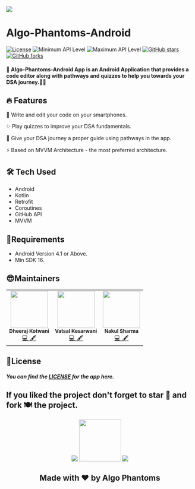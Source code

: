
<img src="https://user-images.githubusercontent.com/57036954/105811950-5ee90600-5fd3-11eb-91d8-32ace6da6578.png" align='center' />

# Algo-Phantoms-Android

[![License](https://img.shields.io/badge/License-Apache%202.0-%2397ca00.svg)](https://github.com/Algo-Phantoms/Algo-Phantoms-Android/blob/main/LICENSE)
![Minimum API Level](https://img.shields.io/badge/Min%20API%20Level-16-green)
![Maximum API Level](https://img.shields.io/badge/Max%20API%20Level-30-orange)
[![GitHub stars](https://img.shields.io/github/stars/Algo-Phantoms/Algo-Phantoms-Android?style=social)](https://github.com/Algo-Phantoms/Algo-Phantoms-Android)
[![GitHub forks](https://img.shields.io/github/forks/Algo-Phantoms/Algo-Phantoms-Android?style=social)](https://github.com/Algo-Phantoms/Algo-Phantoms-Android)



#### 📱 Algo-Phantoms-Android App is an Android Application that provides a code editor along with pathways and quizzes to help you towards your DSA journey.📰🔥

## 🔥 Features
📰 Write and edit your code on your smartphones.

✨ Play quizzes to improve your DSA fundamentals.

🚀 Give your DSA journey a proper guide using pathways in the app.

⚡ Based on MVVM Architecture - the most preferred architecture.

## 🛠 Tech Used
- Android
- Kotlin
- Retrofit
- Coroutines
- GitHub API
- MVVM

## 💭Requirements
- Android Version 4.1 or Above.
- Min SDK 16.

## 😎Maintainers
<table>
  <tbody><tr>
    <td align="center"><a href="https://github.com/dheerajkotwani"><img alt="" src="https://avatars.githubusercontent.com/dheerajkotwani" width="100px;"><br><sub><b> Dheeraj Kotwani </b></sub></a><br><a href="https://github.com/Algo-Phantoms/Algo-Phantoms-Android/commits?author=dheerajkotwani" title="Code">💻 🖋</a></td> </a></td>
    <td align="center"><a href="https://github.com/plazzy99"><img alt="" src="https://avatars.githubusercontent.com/plazzy99" width="100px;"><br><sub><b>
 Vatsal Kesarwani </b></sub></a><br><a href="https://github.com/Algo-Phantoms/Algo-Phantoms-Android/commits?author=plazzy99" title="Code">💻 🖋</a></td></a></td>
 <td align="center"><a href="https://github.com/nakul-19"><img alt="" src="https://avatars.githubusercontent.com/nakul-19" width="100px;"><br><sub><b> Nakul Sharma </b></sub></a><br><a href="https://github.com/Algo-Phantoms/Algo-Phantoms-Android/commits?author=nakul-19" title="Code">💻 🖋</a></td></a></td>
  </tr>
</tbody></table>


## 📄License
##### You can find the [LICENSE](https://github.com/Algo-Phantoms/Algo-Phantoms-Android/blob/main/LICENSE) for the app here.

## If you liked the project don't forget to star 🌟 and fork 🍽 the project.

<p align="center">
 <img src="https://camo.githubusercontent.com/d24f2f8414437a9491ea3145cafd373167315d50/68747470733a2f2f666f7274686562616467652e636f6d2f696d616765732f6261646765732f6275696c742d776974682d6c6f76652e737667"/> 
  <img width="113" src="https://img.shields.io/badge/kotlin-%230095D5.svg?&style=for-the-badge&logo=kotlin&logoColor=white"/> 
  <img src="https://camo.githubusercontent.com/e82fcde6b4952d69611ae4cf507b13fe6ae8e028/68747470733a2f2f666f7274686562616467652e636f6d2f696d616765732f6261646765732f6275696c742d666f722d616e64726f69642e737667"/>
</p>

<h2 align="center">Made with ❤ by Algo Phantoms</h2>



